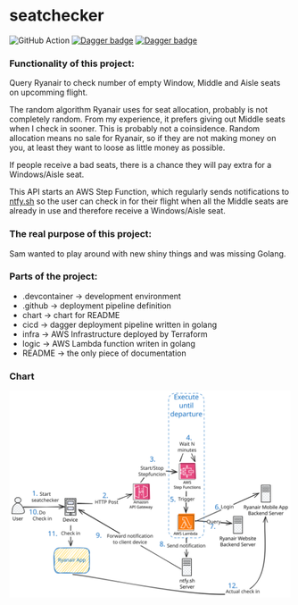 # seatchecker

![GitHub Action](https://github.com/Cupprum/seatchecker/actions/workflows/dagger.yml/badge.svg?branch=main) [![Dagger badge](https://badgen.net/badge/Dagger/o11y/blue?icon=terminal)](https://dagger.cloud/Cupprum/traces) [![Dagger badge](https://badgen.net/badge/Honeycomb/o11y/blue?icon=terminal)](https://ui.eu1.honeycomb.io/login)

### Functionality of this project:
Query Ryanair to check number of empty Window, Middle and Aisle seats on upcomming flight.

The random algorithm Ryanair uses for seat allocation, probably is not completely random. From my experience, it prefers giving out Middle seats when I check in sooner. This is probably not a coinsidence. 
Random allocation means no sale for Ryanair, so if they are not making money on you, at least they want to loose as little money as possible.

If people receive a bad seats, there is a chance they will pay extra for a Windows/Aisle seat.

This API starts an AWS Step Function, which regularly sends notifications to [ntfy.sh](https://ntfy.sh) so the user can check in for their flight when all the Middle seats are already in use and therefore receive a Windows/Aisle seat.

### The real purpose of this project:
Sam wanted to play around with new shiny things and was missing Golang.

### Parts of the project:
* .devcontainer -> development environment
* .github -> deployment pipeline definition
* chart -> chart for README
* cicd -> dagger deployment pipeline written in golang
* infra -> AWS Infrastructure deployed by Terraform
* logic -> AWS Lambda function writen in golang
* README -> the only piece of documentation

### Chart

![seatchecker chart](chart/seatchecker.svg)
